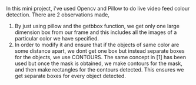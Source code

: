 In this mini project, i've used Opencv and Pillow to do live video feed colour detection.
There are 2 observations made,
1. By just using pillow and the getbbox function, we get only one large dimension box from our frame and this includes all the images of a particular color we have specified.
2. In order to modify it and ensure that if the objects of same color are some distance apart, we dont get one box but instead separate boxes for the objects, we use CONTOURS.
   The same concept in [1] has been used but once the mask is obtained, we make contours for the mask, and then make rectangles for the contours detected.
   This ensures we get separate boxes for every object detected.
